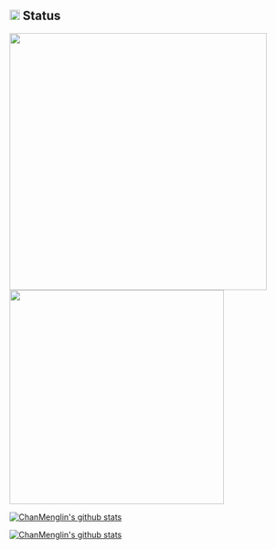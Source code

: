 ## <img src="https://image.flaticon.com/icons/svg/3306/3306281.svg" width=18/> Status
<img src="https://github-readme-stats.vercel.app/api?username=chanmenglin&count_private=true" width="450"/> <img src="https://github-readme-stats.vercel.app/api/top-langs/?username=chanmenglin&layout=compact" width="375"/>

[![ChanMenglin's github stats](https://github-readme-stats.vercel.app/api?username=ChanMenglin)](https://github.com/ChanMenglin/github-readme-stats)

[![ChanMenglin's github stats](https://github-readme-stats.vercel.app/api?username=chanmenglin)](https://github.com/chanmenglin/github-readme-stats)
